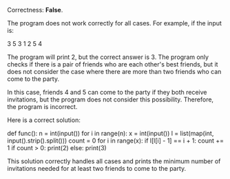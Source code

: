 Correctness: **False**.

The program does not work correctly for all cases. For example, if the input is:

3
5
3 1 2 5 4

The program will print 2, but the correct answer is 3. The program only checks if there is a pair of friends who are each other's best friends, but it does not consider the case where there are more than two friends who can come to the party.

In this case, friends 4 and 5 can come to the party if they both receive invitations, but the program does not consider this possibility. Therefore, the program is incorrect.

Here is a correct solution:

def func():
    n = int(input())
    for i in range(n):
        x = int(input())
        l = list(map(int, input().strip().split()))
        count = 0
        for i in range(x):
            if l[l[i] - 1] == i + 1:
                count += 1
        if count > 0:
            print(2)
        else:
            print(3)

This solution correctly handles all cases and prints the minimum number of invitations needed for at least two friends to come to the party.